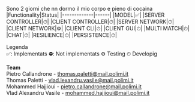 Sono 2 giorni che nn dormo il mio corpo e pieno di cocaina
|Functionality|Status|
|-------------|------|
|MODEL|✅|
|SERVER CONTROLLER|⏱|
|CLIENT CONTROLLER|⏱|
|SERVER NETWORK|⏱|
|CLIENT NETWORK|⚙️|
|CLIENT CLI|⏱|
|CLIENT GUI|⏱|
|MULTI MATCH|⏱|
|CHAT|⏱|
|RESILIENCE|⏱|
|PERSISTENCE|⏱|

Legenda <br>
✅: Implementats  ⛔: Not implementats ⚙️ Testing    ⏱ Developig

<b>Team</b> <br>
Pietro Callandrone   - thomas.paletti@mail.polimi.it <br>
Thomas Paletti       - vlad.lexandru.vasile@mail.polimi.it <br>
Mohammed Hajjioui    - pietro.callandrone@mail.polimi.it <br>
Vlad Alexandru Vasile - mohammed.hajjioui@mail.polimi.it <br>
